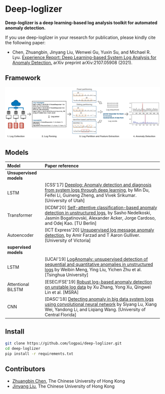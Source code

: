 # Deep-loglizer

**Deep-loglizer is a deep learning-based log analysis toolkit for automated anomaly detection.**

If you use deep-loglizer in your research for publication, please kindly cite the following paper:

- Chen, Zhuangbin, Jinyang Liu, Wenwei Gu, Yuxin Su, and Michael R. Lyu. [Experience Report: Deep Learning-based System Log Analysis for Anomaly Detection.](https://arxiv.org/abs/2107.05908) arXiv preprint arXiv:2107.05908 (2021).


## Framework

![Deep Learning-based Log Anomaly Detection](./imgs/log_ad.jpg)


## Models

| Model | Paper reference |
| :--- | :--- |
| **Unsupervised models** | |
| LSTM | [CSS'17] [Deeplog: Anomaly detection and diagnosis from system logs through deep learning](https://dl.acm.org/doi/abs/10.1145/3133956.3134015), by Min Du, Feifei Li, Guineng Zheng, and Vivek Srikumar. [University of Utah] |
| Transformer | [ICDM'20] [Self-attentive classification-based anomaly detection in unstructured logs](https://ieeexplore.ieee.org/document/9338283), by Sasho Nedelkoski, Jasmin Bogatinovski, Alexander Acker, Jorge Cardoso, and Odej Kao. [TU Berlin] |
| Autoencoder | [ICT Express'20] [Unsupervised log message anomaly detection](https://www.sciencedirect.com/science/article/pii/S2405959520300643), by Amir Farzad and T Aaron Gulliver. [University of Victoria] |
| **supervised models** | |
| LSTM | [IJCAI'19] [LogAnomaly: unsupervised detection of sequential and quantitative anomalies in unstructured logs](https://www.ijcai.org/proceedings/2019/658) by Weibin Meng, Ying Liu, Yichen Zhu et al. [Tsinghua University] |
| Attentional BiLSTM| [ESEC/FSE'19] [Robust log-based anomaly detection on unstable log data](https://dl.acm.org/doi/10.1145/3338906.3338931) by Xu Zhang, Yong Xu, Qingwei Lin et al. [MSRA]|
| CNN | [DASC'18] [Detecting anomaly in big data system logs using convolutional neural network](https://ieeexplore.ieee.org/document/8511880) by Siyang Lu, Xiang Wei, Yandong Li, and Liqiang Wang. [University of Central Florida] |

## Install

```bash
git clone https://github.com/logpai/deep-loglizer.git
cd deep-loglizer
pip install -r requirements.txt
```

## Contributors

- [Zhuangbin Chen](http://www.cse.cuhk.edu.hk/~zbchen), The Chinese University of Hong Kong
- [Jinyang Liu](http://www.cse.cuhk.edu.hk/~jyliu), The Chinese University of Hong Kong
